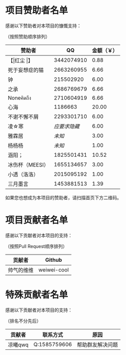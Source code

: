# 项目赞助者名单

感谢以下赞助者对本项目的慷慨支持：

（按照赞助顺序排列）

| 赞助者        | QQ         | 金额（￥） |
|------------|------------|-------|
| 【\|红尘 \|】  | 3442074910 | 0.88  |
| 死于妄想症的猫    | 2663260955 | 6.66  |
| 钟          | 215502920  | 6.00  |
| 之承         | 2686769679 | 6.66  |
| Noneคิดถึง | 2710604919 | 6.66  |
| 心海         | 1186663    | 20.00 |
| 不谢不懈不屑     | 2293301710 | 6.00  |
| 凌☆寒        | *应要求隐藏*    | 6.00  |
| 雅霖居        | *未知*       | 3.00  |
| 杨杨杨        | *未知*       | 1.00  |
| 涵阳；        | 1825501431 | 10.52 |
| 冰伤杯（MEESI） | 1655134657 | 3.00  |
| 小透（洛洛）     | 2015095192 | 1.00  |
| 三月墨言       | 1453881513 | 1.39  |

  
如果您也想成为本项目的赞助者，请扫描首页下方二维码。

# 项目贡献者名单

感谢以下贡献者对本项目的支持：

（按照Pull Request顺序排列）

| 贡献者   | Github      |
|-------|-------------|
| 帅气的维维 | weiwei-cool |

# 特殊贡献者名单

感谢以下贡献者对本项目的支持：

（排名不分先后）

| 贡献者   | 联系方式         | 原因       |
|-------|--------------|----------|
| 凉曦qwq | Q:1585759606 | 帮助群友解决问题 |